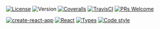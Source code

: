 [![License](https://img.shields.io/github/license/PoliakovMaksym/reactopus.svg)](https://github.com/PoliakovMaksym/reactopus/blob/master/LICENSE)
![Version](https://img.shields.io/badge/version-0.0.1-blue.svg)
[![Coveralls](https://img.shields.io/coveralls/github/PoliakovMaksym/reactopus/master.svg)](https://coveralls.io/github/PoliakovMaksym/reactopus?branch=master)
[![TravisCI](https://img.shields.io/travis/PoliakovMaksym/reactopus/master.svg)](https://travis-ci.org/PoliakovMaksym/reactopus)
[![PRs Welcome](https://img.shields.io/badge/PRs-welcome-green.svg)](https://github.com/PoliakovMaksym/reactopus/pulls)

[![create-react-app](https://img.shields.io/badge/create--react--app-3.0.0-d54b89.svg)](https://github.com/facebook/create-react-app)
[![React](https://img.shields.io/badge/react-16.8.6-blueviolet.svg)](https://reactjs.org/)
[![Types](https://img.shields.io/npm/types/typescript.svg)](https://www.typescriptlang.org/)
[![Code style](https://img.shields.io/badge/styled_with-prettier-ff69b4.svg)](https://github.com/prettier/prettier)
